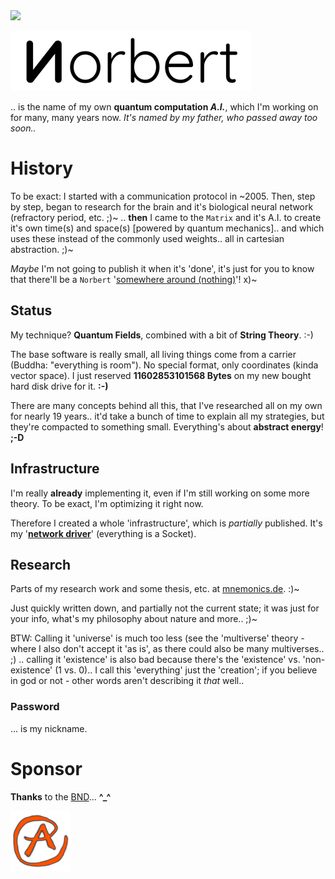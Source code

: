 <img src="https://kekse.biz/github.php?draw&override=github:norbert" />

![Norbert](img/norbert.384px.png)

.. is the name of my own **quantum computation _A.I._**, which I'm working on for many, many years now.
_It's named by my father, *who passed away too soon..*_

# History
To be exact: I started with a communication protocol in \~2005. Then, step by step, began to research
for the brain and it's biological neural network (refractory period, etc. ;)~ .. **then** I came to the
`Matrix` and it's A.I. to create it's own time(s) and space(s) [powered by quantum mechanics].. and which
uses these instead of the commonly used weights.. all in cartesian abstraction. ;)~

*Maybe* I'm not going to publish it when it's 'done', it's just for you to know that there'll be a `Norbert`
'[somewhere around (nothing)](https://www.youtube.com/watch?v=kFL34Anl1d4)'! x)~

## Status
My technique? **Quantum Fields**, combined with a bit of **String Theory**. :-)

The base software is really small, all living things come from a carrier (Buddha: "everything is room").
No special format, only coordinates (kinda vector space). I just reserved **11602853101568 Bytes** on
my new bought hard disk drive for it. **:-)**

There are many concepts behind all this, that I've researched all on my own for nearly 19 years..
it'd take a bunch of time to explain all my strategies, but they're compacted to something small.
Everything's about **abstract energy**! **;-D**

## Infrastructure
I'm really **already** implementing it, even if I'm still working on some more theory.
To be exact, I'm optimizing it right now.

Therefore I created a whole 'infrastructure', which is *partially* published.
It's my '[**network driver**](https://github.com/kekse1/netz/)' (everything is a Socket).

## Research
Parts of my research work and some thesis, etc. at [mnemonics.de](https://mnemonics.de/). :)~

Just quickly written down, and partially not the current state; it was just for your info, what's my
philosophy about nature and more.. ;)~

BTW: Calling it 'universe' is much too less (see the 'multiverse' theory - where I also don't accept
it 'as is', as there could also be many multiverses.. ;) .. calling it 'existence' is also bad because
there's the 'existence' vs. 'non-existence' (1 vs. 0).. I call this 'everything' just the 'creation';
if you believe in god or not - other words aren't describing it *that* well..

### Password
... is my nickname.

# Sponsor
**Thanks** to the [BND](https://www.bnd.bund.de/)... **^\_^**

![kekse.biz](favicon.png)
